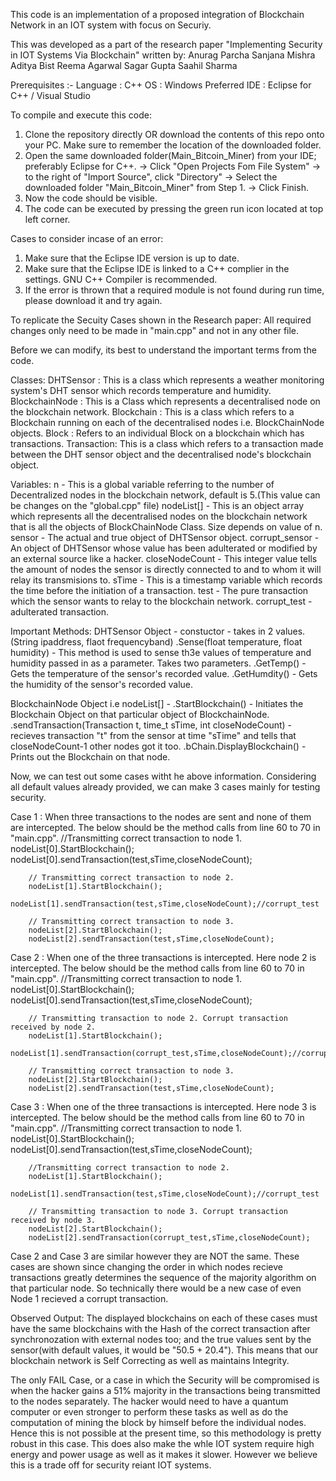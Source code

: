 This code is an implementation of a proposed integration of Blockchain Network in an IOT system with focus on Securiy. 

This was developed as a part of the research paper "Implementing Security in IOT Systems Via Blockchain" written by:
Anurag Parcha
Sanjana Mishra
Aditya Bist
Reema Agarwal
Sagar Gupta
Saahil Sharma

Prerequisites :-
Language : C++
OS : Windows
Preferred IDE : Eclipse for C++ / Visual Studio

To compile and execute this code:
1. Clone the repository directly OR download the contents of this repo onto your PC. Make sure to remember the location of the downloaded folder.
2. Open the same downloaded folder(Main_Bitcoin_Miner) from your IDE; preferably Eclipse for C++.
  -> Click "Open Projects Fom File System" 
  -> to the right of "Import Source", click "Directory" 
  -> Select the downloaded folder "Main_Bitcoin_Miner" from Step 1.
  -> Click Finish.
3. Now the code should be visible.
4. The code can be executed by pressing the green run icon located at top left corner.

Cases to consider incase of an error:
1. Make sure that the Eclipse IDE version is up to date.
2. Make sure that the Eclipse IDE is linked to a C++ complier in the settings. GNU C++ Compiler is recommended. 
3. If the error is thrown that a required module is not found during run time, please download it and try again.

To replicate the Secuity Cases shown in the Research paper:
All required changes only need to be made in "main.cpp" and not in any other file.

Before we can modify, its best to understand the important terms from the code.

Classes: 
DHTSensor : This is a class which represents a weather monitoring system's DHT sensor which records temperature and humidity.
BlockchainNode : This is a Class which represents a decentralised node on the blockchain network.
Blockchain : This is a class which refers to a Blockchain running on each of the decentralised nodes i.e. BlockChainNode objects.
Block : Refers to an individual Block on a blockchain which has transactions.
Transaction: This is a class which refers to a transaction made between the DHT sensor object and the decentralised node's blockchain object.

Variables:
n - This is a global variable referring to the number of Decentralized nodes in the blockchain network, default is 5.(This value can be changes on the "global.cpp" file)
nodeList[] - This is an object array which represents all the decentralised nodes on the blockchain network that is all the objects of BlockChainNode Class. Size depends on value of n.
sensor - The actual and true object of DHTSensor object. 
corrupt_sensor - An object of DHTSensor whose value has been adulterated or modified by an external source like a hacker.
closeNodeCount - This integer value tells the amount of nodes the sensor is directly connected to and to whom it will relay its transmisions to.
sTime - This is a timestamp variable which records the time before the initiation of a transaction.
test - The pure transaction which the sensor wants to relay to the blockchain network.
corrupt_test - adulterated transaction.

Important Methods:
  DHTSensor Object - 
    constuctor - takes in 2 values. (String ipaddress, flaot frequencyband)
    .Sense(float temperature, float humidity) - This method is used to sense th3e values of temperature and humidity passed in as a parameter. Takes two parameters. 
    .GetTemp() - Gets the temperature of the sensor's recorded value.
    .GetHumdity() - Gets the humidity of the sensor's recorded value.
  
  BlockchainNode Object i.e nodeList[] - 
    .StartBlockchain() - Initiates the Blockchain Object on that particular object of BlockchainNode.
    .sendTransaction(Transaction t, time_t sTime, int closeNodeCount) - recieves transaction "t" from the sensor at time "sTime" and tells that closeNodeCount-1 other nodes got it too.
    .bChain.DisplayBlockchain() - Prints out the Blockchain on that node.
    

Now, we can test out some cases witht he above information.
Considering all default values already provided, we can make 3 cases mainly for testing security.

Case 1 : When three transactions to the nodes are sent and none of them are intercepted. The below should be the method calls from line 60 to 70 in "main.cpp".
    //Transmitting correct transaction to node 1.
    nodeList[0].StartBlockchain();
		nodeList[0].sendTransaction(test,sTime,closeNodeCount);

		// Transmitting correct transaction to node 2.
		nodeList[1].StartBlockchain();
		nodeList[1].sendTransaction(test,sTime,closeNodeCount);//corrupt_test

		// Transmitting correct transaction to node 3.
		nodeList[2].StartBlockchain();
		nodeList[2].sendTransaction(test,sTime,closeNodeCount);

Case 2 : When one of the three transactions is intercepted. Here node 2 is intercepted. The below should be the method calls from line 60 to 70 in "main.cpp".
    //Transmitting correct transaction to node 1.
    nodeList[0].StartBlockchain();
		nodeList[0].sendTransaction(test,sTime,closeNodeCount);

		// Transmitting transaction to node 2. Corrupt transaction received by node 2.
		nodeList[1].StartBlockchain();
		nodeList[1].sendTransaction(corrupt_test,sTime,closeNodeCount);//corrupt_test

		// Transmitting correct transaction to node 3.
		nodeList[2].StartBlockchain();
		nodeList[2].sendTransaction(test,sTime,closeNodeCount);
    
Case 3 : When one of the three transactions is intercepted. Here node 3 is intercepted. The below should be the method calls from line 60 to 70 in "main.cpp".
    //Transmitting correct transaction to node 1.
    nodeList[0].StartBlockchain();
		nodeList[0].sendTransaction(test,sTime,closeNodeCount);

		//Transmitting correct transaction to node 2.
		nodeList[1].StartBlockchain();
		nodeList[1].sendTransaction(test,sTime,closeNodeCount);//corrupt_test

		// Transmitting transaction to node 3. Corrupt transaction received by node 3.
		nodeList[2].StartBlockchain();
		nodeList[2].sendTransaction(corrupt_test,sTime,closeNodeCount);
  
Case 2 and Case 3 are similar however they are NOT the same. 
These cases are shown since changing the order in which nodes recieve transactions greatly determines the sequence of the majority algorithm on that particular node.
So technically there would be a new case of even Node 1 recieved a corrupt transaction.

Observed Output:
The displayed blockchains on each of these cases must have the same blockchains with the Hash of the correct transaction after synchronozation with external nodes too;
and the true values sent by the sensor(with default values, it would be "50.5 + 20.4"). This means that our blockchain network is Self Correcting as well as maintains Integrity.

The only FAIL Case, or a case in which the Security will be compromised is when the hacker gains a 51% majority in the transactions being transmitted to the nodes separately. 
The hacker would need to have a quantum computer or even stronger to perform these tasks as well as do the computation of mining the block by himself before the individual nodes.
Hence this is not possible at the present time, so this methodology is pretty robust in this case.
This does also make the whle IOT system require high energy and power usage as well as it makes it slower. However we believe this is a trade off for security reiant IOT systems.




